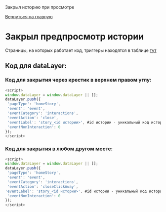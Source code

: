 Закрыл историю при просмотре

[Вернуться на главную](/README.md)
# **Закрыл предпросмотр истории**

Страницы, на которых работает код, триггеры находятся в таблице [тут](/02_datalayer_settings/01_events/02_interactions.md)

## **Код для dataLayer:**

### **Код для закрытия через крестик в верхнем правом углу:**

```javascript
<script>
window.dataLayer = window.dataLayer || [];
dataLayer.push({    
 'pageType': 'homeStory',	                     	                                            # тип страницы
 'event': 'event',
 'eventCategory': 'interactions',
 'eventAction': 'close',
 'eventLabel': 'story_<id истории>', #id истории - уникальный код истории из бекэнда
 'eventNonInteraction': 0
});
</script>
```

### **Код для закрытия в любом другом месте:**
```javascript
<script>
window.dataLayer = window.dataLayer || [];
dataLayer.push({    
 'pageType': 'homeStory',	                     	                                            # тип страницы
 'event': 'event',
 'eventCategory': 'interactions',
 'eventAction': 'closeClickAway',
'eventLabel': 'story_<id истории>', #id истории - уникальный код истории из бекэнда
 'eventNonInteraction': 0
});
</script>
```
